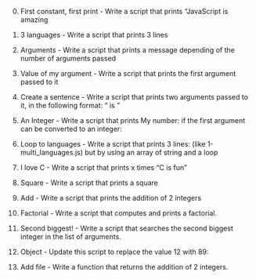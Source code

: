 0. First constant, first print - Write a script that prints “JavaScript is amazing

1. 3 languages - Write a script that prints 3 lines

2. Arguments - Write a script that prints a message depending of the number of arguments passed

3. Value of my argument - Write a script that prints the first argument passed to it

4. Create a sentence - Write a script that prints two arguments passed to it, in the following format: “ is ”

5. An Integer - Write a script that prints My number: <first argument converted in integer> if the first argument can be converted to an integer:

6. Loop to languages - Write a script that prints 3 lines: (like 1-multi_languages.js) but by using an array of string and a loop

7. I love C - Write a script that prints x times “C is fun”

8. Square - Write a script that prints a square

9. Add - Write a script that prints the addition of 2 integers

10. Factorial - Write a script that computes and prints a factorial.

11. Second biggest! - Write a script that searches the second biggest integer in the list of arguments.

12. Object - Update this script to replace the value 12 with 89:

13. Add file - Write a function that returns the addition of 2 integers.
